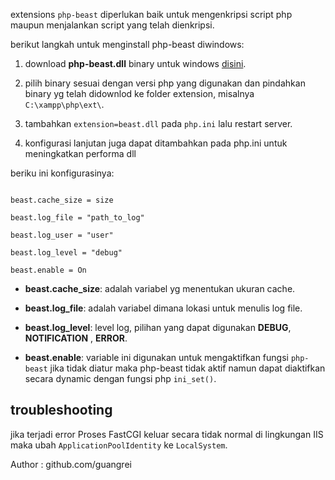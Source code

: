 extensions  `php-beast`  diperlukan baik untuk mengenkripsi script php maupun menjalankan script yang telah dienkripsi.

berikut langkah untuk menginstall php-beast diwindows:

1. download  **php-beast.dll**  binary untuk windows [disini](https://github.com/imaben/php-beast-binaries). 

2. pilih binary sesuai dengan versi php yang digunakan dan pindahkan binary yg telah didownlod ke folder extension, misalnya  `C:\xampp\php\ext\`. 

3. tambahkan  `extension=beast.dll` pada  `php.ini` lalu restart server.

4. konfigurasi lanjutan juga dapat ditambahkan pada php.ini untuk meningkatkan performa dll

beriku ini konfigurasinya:

```

beast.cache_size = size

beast.log_file = "path_to_log"

beast.log_user = "user"

beast.log_level = "debug"

beast.enable = On

```

- **beast.cache_size**: adalah variabel yg menentukan ukuran cache.

-  **beast.log_file**: adalah variabel dimana lokasi untuk menulis log file.

-  **beast.log_level**: level log, pilihan yang dapat digunakan  **DEBUG**,  **NOTIFICATION** ,  **ERROR**.

-  **beast.enable**: variable ini digunakan untuk mengaktifkan fungsi  `php-beast`  jika tidak diatur maka php-beast tidak aktif namun dapat diaktifkan secara dynamic dengan fungsi php  `ini_set()`.

## troubleshooting

jika terjadi error Proses FastCGI keluar secara tidak normal di lingkungan IIS maka ubah  `ApplicationPoolIdentity`  ke  `LocalSystem`.

Author : github.com/guangrei
